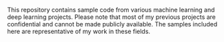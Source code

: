 This repository contains sample code from various machine learning and deep learning projects. Please note that most of my previous projects are confidential and cannot be made publicly available. The samples included here are representative of my work in these fields.
